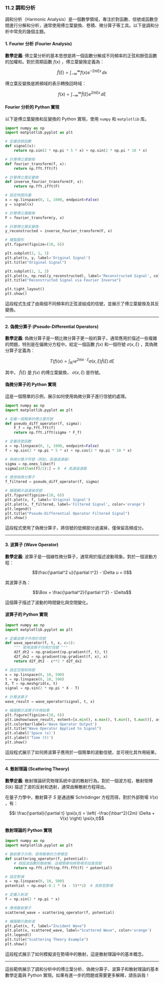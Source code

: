 ### 11.2 調和分析

調和分析（Harmonic Analysis）是一個數學領域，專注於對函數、信號或函數空間進行分解和分析，通常使用傅立葉變換、卷積、微分算子等工具。以下是調和分析中常見的幾個主題。

#### 1. Fourier 分析 (Fourier Analysis)

**數學定義**: 傅立葉分析的基本思想是將一個函數分解成不同頻率的正弦和餘弦函數的加權和。對於周期函數  $`f(x)`$  ，傅立葉變換定義為：


```math
\hat{f}(\xi) = \int_{-\infty}^{\infty} f(x) e^{-2 \pi i \xi x} \, dx
```


傅立葉反變換是將頻域的表示轉換回時域：


```math
f(x) = \int_{-\infty}^{\infty} \hat{f}(\xi) e^{2 \pi i \xi x} \, d\xi
```


#### Fourier 分析的 Python 實現

以下是傅立葉變換和反變換的 Python 實現，使用 `numpy` 和 `matplotlib` 库。

```python
import numpy as np
import matplotlib.pyplot as plt

# 定義信號函數
def signal(x):
    return np.sin(2 * np.pi * 5 * x) + np.sin(2 * np.pi * 10 * x)

# 計算傅立葉變換
def fourier_transform(f, x):
    return np.fft.fft(f)

# 計算傅立葉反變換
def inverse_fourier_transform(F, x):
    return np.fft.ifft(F)

# 設定時間向量
x = np.linspace(0, 1, 1000, endpoint=False)
y = signal(x)

# 計算傅立葉變換
F = fourier_transform(y, x)

# 計算傅立葉反變換
y_reconstructed = inverse_fourier_transform(F, x)

# 繪製圖形
plt.figure(figsize=(10, 6))

plt.subplot(2, 1, 1)
plt.plot(x, y, label='Original Signal')
plt.title("Original Signal")

plt.subplot(2, 1, 2)
plt.plot(x, np.real(y_reconstructed), label='Reconstructed Signal', color='orange')
plt.title("Reconstructed Signal via Fourier Inverse")

plt.tight_layout()
plt.show()
```

這段程式生成了由兩個不同頻率的正弦波組成的信號，並展示了傅立葉變換及其反變換。

---

#### 2. 偽微分算子 (Pseudo-Differential Operators)

**數學定義**: 偽微分算子是一類比微分算子更一般的算子，通常應用於描述一些複雜的問題，特別是在偏微分方程中。給定一個函數  $`f(x)`$  和一個符號  $`\sigma(x, \xi)`$ ，其偽微分算子定義為：


```math
T(f)(x) = \int_{\mathbb{R}^n} e^{2 \pi i x \cdot \xi} \sigma(x, \xi) \hat{f}(\xi) \, d\xi
```


其中， $`\hat{f}(\xi)`$  是  $`f(x)`$  的傅立葉變換， $`\sigma(x, \xi)`$  是符號。

#### 偽微分算子的 Python 實現

這是一個簡單的示例，展示如何使用偽微分算子進行信號的處理。

```python
import numpy as np
import matplotlib.pyplot as plt

# 定義一個簡單的傅立葉符號
def pseudo_diff_operator(f, sigma):
    F_f = np.fft.fft(f)
    return np.fft.ifft(sigma * F_f)

# 定義信號函數
x = np.linspace(0, 1, 1000, endpoint=False)
f = np.sin(2 * np.pi * 5 * x) + np.cos(2 * np.pi * 10 * x)

# 偽微分算子符號（例如，高通過濾器）
sigma = np.ones_like(f)
sigma[int(len(f)/2):] = 0  # 高通過濾器

# 應用偽微分算子
f_filtered = pseudo_diff_operator(f, sigma)

# 繪圖顯示過濾後信號
plt.figure(figsize=(10, 6))
plt.plot(x, f, label='Original Signal')
plt.plot(x, f_filtered, label='Filtered Signal', color='orange')
plt.legend()
plt.title("Pseudo-Differential Operator Filtered Signal")
plt.show()
```

這段程式使用了偽微分算子，將信號的低頻部分過濾掉，僅保留高頻成分。

---

#### 3. 波算子 (Wave Operator)

**數學定義**: 波算子是一個線性微分算子，通常用於描述波動現象。對於一個波動方程：


```math
\frac{\partial^2 u}{\partial t^2} - \Delta u = 0
```


其波算子為：


```math
\Box = \frac{\partial^2}{\partial t^2} - \Delta
```


這個算子描述了波動的時間變化與空間變化。

#### 波算子的 Python 實現

```python
import numpy as np
import matplotlib.pyplot as plt

# 定義波算子作用於信號
def wave_operator(f, t, x, c=1):
    """ 使用波算子作用於信號 """
    d2f_dt2 = np.gradient(np.gradient(f, t), t)
    d2f_dx2 = np.gradient(np.gradient(f, x), x)
    return d2f_dt2 - c**2 * d2f_dx2

# 設定空間和時間
x = np.linspace(0, 10, 500)
t = np.linspace(0, 10, 500)
X, T = np.meshgrid(x, t)
signal = np.sin(2 * np.pi * X - T)

# 計算波算子
wave_result = wave_operator(signal, t, x)

# 繪圖顯示波算子作用結果
plt.figure(figsize=(10, 6))
plt.imshow(wave_result, extent=[x.min(), x.max(), t.min(), t.max()], aspect='auto')
plt.colorbar(label='Wave Operator Output')
plt.title("Wave Operator Applied to Signal")
plt.xlabel('Space (x)')
plt.ylabel('Time (t)')
plt.show()
```

這段程式展示了如何將波算子應用於一個簡單的波動信號，並可視化其作用結果。

---

#### 4. 散射理論 (Scattering Theory)

**數學定義**: 散射理論研究物理系統中波的散射行為。對於一個波方程，散射矩陣  $`S(k)`$  描述了波的反射和透射，通常由解散射方程得出。

在量子力學中，散射算子  $`S`$  是通過解 Schrödinger 方程而得，對於外部勢場  $`V(x)`$ ，有：


```math
i \frac{\partial}{\partial t} \psi(x,t) = \left( -\frac{\hbar^2}{2m} \Delta + V(x) \right) \psi(x,t)
```


#### 散射理論的 Python 實現

```python
import numpy as np
import matplotlib.pyplot as plt

# 散射算子示例，使用簡單的力學模型
def scattering_operator(f, potential):
    # 假設波函數的散射解，這裡簡單地將勢場添加進信號
    return np.fft.ifft(np.fft.fft(f) * potential)

# 設定勢場
x = np.linspace(0, 10, 500)
potential = np.exp(-0.1 * (x - 5)**2)  # 高斯型勢場

# 定義入射波
f = np.sin(2 * np.pi * x)

# 應用散射算子
scattered_wave = scattering_operator(f, potential)

# 繪圖顯示散射波
plt.plot(x, f, label="Incident Wave")
plt.plot(x, scattered_wave, label="Scattered Wave", color='orange')
plt.legend()
plt.title("Scattering Theory Example")
plt.show()
```

這段程式展示了如何模擬波在勢場中的散射，這是散射理論中的基本概念。

---

這些範例展示了調和分析中的傅立葉分析、偽微分算子、波算子和散射理論的基本數學定義與 Python 實現。如果有進一步的問題或需要更多解釋，請告訴我！